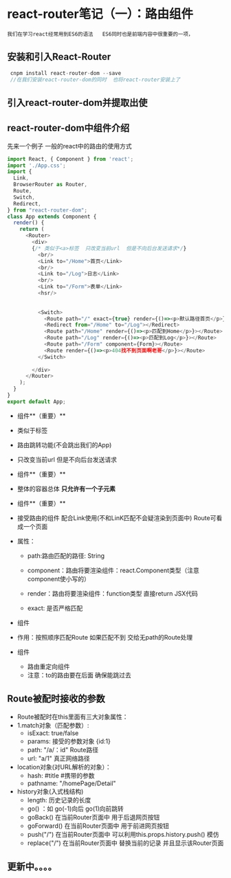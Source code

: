 # react-router笔记（一）：路由组件
`我们在学习react经常用到ES6的语法   ES6同时也是前端内容中很重要的一项，`

## 安装和引入React-Router

```js
 cnpm install react-router-dom --save 
 //在我们安装react-router-dom的同时  也将react-router安装上了
```

## 引入react-router-dom并提取出使

## react-router-dom中组件介绍

先来一个例子   一般的react中的路由的使用方式

```javascript
import React, { Component } from 'react';
import './App.css';
import {
  Link,
  BrowserRouter as Router,
  Route,
  Switch,
  Redirect,
} from "react-router-dom";
class App extends Component {
  render() {
    return (
      <Router>
        <div>
        {/* 类似于<a>标签  只改变当前url  但是不向后台发送请求*/}
          <br/>
          <Link to="/Home">首页</Link>   
          <br/>
          <Link to="/Log">日志</Link>
          <br/>
          <Link to="/Form">表单</Link>
          <hsr/>
        
        
          <Switch>
            <Route path="/" exact={true} render={()=><p>默认路径首页</p>}></Route>
            <Redirect from="/Home" to="/Log"></Redirect>
            <Route path="/Home" render={()=><p>匹配到Home</p>}></Route>
            <Route path="/Log" render={()=><p>匹配到Log</p>}></Route>
            <Route path="/Form" component={Form}></Route>
            <Route render={()=><p>404找不到页面啊老哥</p>}></Route>
          </Switch>
          
        </div>
      </Router>
    );
  }
}
export default App;

```



-  <Link>组件**（重要）**

  -  类似于<a>标签 

  - 路由跳转功能(不会跳出我们的App) 

  - 只改变当前url  但是不向后台发送请求

-  <Browser-Router>组件**（重要）**

  - 整体的容器总体   **只允许有一个子元素**

-  <Route>组件**（重要）**

  - 接受路由的组件   配合Link使用(不和LinK匹配不会疑渲染到页面中)  Route可看成一个页面 

  - 属性：

    - path:路由匹配的路径:  String		

    - component：路由将要渲染组件：react.Component类型（注意component使小写的）
    - render：路由将要渲染组件：function类型  直接return  JSX代码
    -   exact: 是否严格匹配

-  <Swith>组件

  - 作用：按照顺序匹配Route  如果匹配不到  交给无path的Route处理  

- <Redirect>组件

  -  路由重定向组件    
  - 注意：to的路由要在<Redirect>后面   确保能跳过去

##   Route被配时接收的参数

-   Route被配时在this里面有三大对象属性：
  - 1.match对象（匹配参数）:
    -  isExact: true/false
    - params: 接受的参数对象  {id:1}
    -   path:   "/a/：id"   Route路径
    -  url:    "a/1"       真正网络路径
  - location对象(对URL解析的对象）：
    - hash:     #title  #携带的参数
    - pathname:  "/homePage/Detail"
  - history对象(入式栈结构) 
    - length: 历史记录的长度
    -  go()     ：如 go(-1)向后   go(1)向前跳转  
    -  goBack()        在当前Router页面中  用于后退网页按钮
    -  goForward()     在当前Router页面中  用于前进网页按钮
    - push("/")       在当前Router页面中  可以利用this.props.history.push() 模仿<Link>
    - replace("/")    在当前Router页面中  替换当前的记录  并且显示该Router页面

## 更新中。。。。